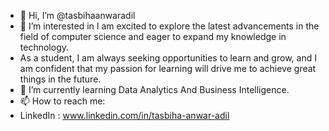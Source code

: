 - 👋 Hi, I’m @tasbihaanwaradil
- 👀 I’m interested in I am excited to explore the latest advancements in the field of computer science and eager to expand my knowledge in technology.
- As a student, I am always seeking opportunities to learn and grow, and I am confident that my passion for learning will drive me to achieve great things in the future.
- 🌱 I’m currently learning Data Analytics And Business Intelligence.
- 📫 How to reach me:
- LinkedIn : www.linkedin.com/in/tasbiha-anwar-adil



<!---
tasbihaanwaradil/tasbihaanwaradil is a ✨ special ✨ repository because its `README.md` (this file) appears on your GitHub profile.
You can click the Preview link to take a look at your changes.
--->
